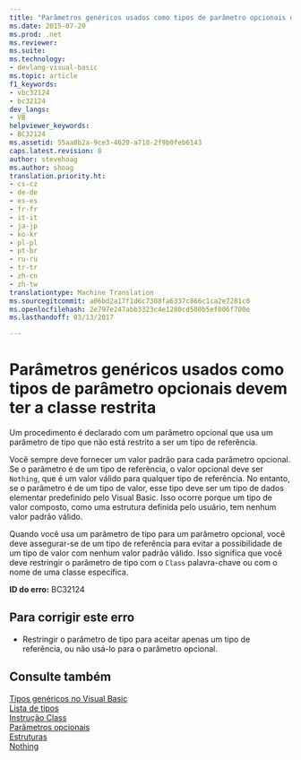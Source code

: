 ```yaml
---
title: "Parâmetros genéricos usados como tipos de parâmetro opcionais devem ter a classe restrita | Documentos do Microsoft"
ms.date: 2015-07-20
ms.prod: .net
ms.reviewer: 
ms.suite: 
ms.technology:
- devlang-visual-basic
ms.topic: article
f1_keywords:
- vbc32124
- bc32124
dev_langs:
- VB
helpviewer_keywords:
- BC32124
ms.assetid: 55aa8b2a-9ce3-4620-a710-2f9b0feb6143
caps.latest.revision: 8
author: stevehoag
ms.author: shoag
translation.priority.ht:
- cs-cz
- de-de
- es-es
- fr-fr
- it-it
- ja-jp
- ko-kr
- pl-pl
- pt-br
- ru-ru
- tr-tr
- zh-cn
- zh-tw
translationtype: Machine Translation
ms.sourcegitcommit: a06bd2a17f1d6c7308fa6337c866c1ca2e7281c0
ms.openlocfilehash: 2e797e247abb3323c4e1280cd500b5ef006f700e
ms.lasthandoff: 03/13/2017

---
```

# <a name="generic-parameters-used-as-optional-parameter-types-must-be-class-constrained"></a>Parâmetros genéricos usados como tipos de parâmetro opcionais devem ter a classe restrita
Um procedimento é declarado com um parâmetro opcional que usa um parâmetro de tipo que não está restrito a ser um tipo de referência.  
  
 Você sempre deve fornecer um valor padrão para cada parâmetro opcional. Se o parâmetro é de um tipo de referência, o valor opcional deve ser `Nothing`, que é um valor válido para qualquer tipo de referência. No entanto, se o parâmetro é de um tipo de valor, esse tipo deve ser um tipo de dados elementar predefinido pelo Visual Basic. Isso ocorre porque um tipo de valor composto, como uma estrutura definida pelo usuário, tem nenhum valor padrão válido.  
  
 Quando você usa um parâmetro de tipo para um parâmetro opcional, você deve assegurar-se de um tipo de referência para evitar a possibilidade de um tipo de valor com nenhum valor padrão válido. Isso significa que você deve restringir o parâmetro de tipo com o `Class` palavra-chave ou com o nome de uma classe específica.  
  
 **ID do erro:** BC32124  
  
## <a name="to-correct-this-error"></a>Para corrigir este erro  
  
-   Restringir o parâmetro de tipo para aceitar apenas um tipo de referência, ou não usá-lo para o parâmetro opcional.  
  
## <a name="see-also"></a>Consulte também  
 [Tipos genéricos no Visual Basic](../../../visual-basic/programming-guide/language-features/data-types/generic-types.md)   
 [Lista de tipos](../../../visual-basic/language-reference/statements/type-list.md)   
 [Instrução Class](../../../visual-basic/language-reference/statements/class-statement.md)   
 [Parâmetros opcionais](../../../visual-basic/programming-guide/language-features/procedures/optional-parameters.md)   
 [Estruturas](../../../visual-basic/programming-guide/language-features/data-types/structures.md)   
 [Nothing](../../../visual-basic/language-reference/nothing.md)
